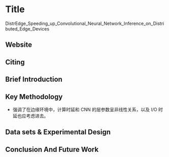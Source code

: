 # Title

DistrEdge_Speeding_up_Convolutional_Neural_Network_Inference_on_Distributed_Edge_Devices

## Website
<!-- 网址，有DOI的建议用DOI地址-->

## Citing

<!-- 引用格式，建议使用latex格式-->

## Brief Introduction

<!-- 通过三五句话描述这篇文章，包括 1. 论文的应用场景；2. 论文克服已有方法的局限性；3. 论文主要的技术手段； 4. 论文的预期结果 -->

## Key Methodology
- 强调了在边缘环境中，计算时延和 CNN 的层参数呈非线性关系，以及 I/O 时延也应考虑进去。

<!-- 分点写，论述论文中主要技术手段的实施过程 -->


## Data sets & Experimental Design

<!-- 撰写实验环境的设置，实验的对象，实验的比较方面，以及实验的结果（不要列举数据，要概括谈） -->


## Conclusion And Future Work

<!-- 作者或者阅读者对本文工作的总结，以及未来可能的改进方向 -->
